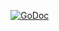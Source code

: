 [![GoDoc](https://godoc.org/github.com/v2e4lisp/cmdplx?status.svg)](https://godoc.org/github.com/v2e4lisp/cmdplx)
